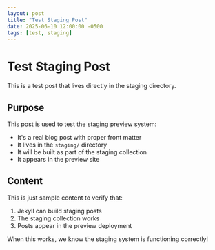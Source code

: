 ```yaml
---
layout: post
title: "Test Staging Post"
date: 2025-06-10 12:00:00 -0500
tags: [test, staging]
---
```


# Test Staging Post

This is a test post that lives directly in the staging directory.

## Purpose

This post is used to test the staging preview system:

- It's a real blog post with proper front matter
- It lives in the `staging/` directory
- It will be built as part of the staging collection
- It appears in the preview site

## Content

This is just sample content to verify that:

1. Jekyll can build staging posts
2. The staging collection works
3. Posts appear in the preview deployment

When this works, we know the staging system is functioning correctly!
